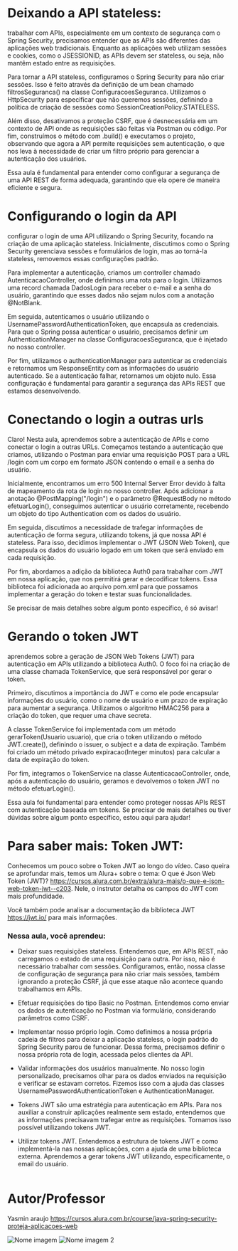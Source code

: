 # Deixando a API stateless:

trabalhar com APIs, especialmente em um contexto de segurança com o Spring Security, precisamos entender que as APIs são diferentes das aplicações web tradicionais. Enquanto as aplicações web utilizam sessões e cookies, como o JSESSIONID, as APIs devem ser stateless, ou seja, não mantêm estado entre as requisições.

Para tornar a API stateless, configuramos o Spring Security para não criar sessões. Isso é feito através da definição de um bean chamado filtrosSeguranca() na classe ConfiguracoesSeguranca. Utilizamos o HttpSecurity para especificar que não queremos sessões, definindo a política de criação de sessões como SessionCreationPolicy.STATELESS.

Além disso, desativamos a proteção CSRF, que é desnecessária em um contexto de API onde as requisições são feitas via Postman ou código. Por fim, construímos o método com .build() e executamos o projeto, observando que agora a API permite requisições sem autenticação, o que nos leva à necessidade de criar um filtro próprio para gerenciar a autenticação dos usuários.

Essa aula é fundamental para entender como configurar a segurança de uma API REST de forma adequada, garantindo que ela opere de maneira eficiente e segura.


# Configurando o login da API

configurar o login de uma API utilizando o Spring Security, focando na criação de uma aplicação stateless. Inicialmente, discutimos como o Spring Security gerenciava sessões e formulários de login, mas ao torná-la stateless, removemos essas configurações padrão.

Para implementar a autenticação, criamos um controller chamado AutenticacaoController, onde definimos uma rota para o login. Utilizamos uma record chamada DadosLogin para receber o e-mail e a senha do usuário, garantindo que esses dados não sejam nulos com a anotação @NotBlank.

Em seguida, autenticamos o usuário utilizando o UsernamePasswordAuthenticationToken, que encapsula as credenciais. Para que o Spring possa autenticar o usuário, precisamos definir um AuthenticationManager na classe ConfiguracoesSeguranca, que é injetado no nosso controller.

Por fim, utilizamos o authenticationManager para autenticar as credenciais e retornamos um ResponseEntity com as informações do usuário autenticado. Se a autenticação falhar, retornamos um objeto nulo. Essa configuração é fundamental para garantir a segurança das APIs REST que estamos desenvolvendo.


# Conectando o login a outras urls

Claro! Nesta aula, aprendemos sobre a autenticação de APIs e como conectar o login a outras URLs. Começamos testando a autenticação que criamos, utilizando o Postman para enviar uma requisição POST para a URL /login com um corpo em formato JSON contendo o email e a senha do usuário.

Inicialmente, encontramos um erro 500 Internal Server Error devido à falta de mapeamento da rota de login no nosso controller. Após adicionar a anotação @PostMapping("/login") e o parâmetro @RequestBody no método efetuarLogin(), conseguimos autenticar o usuário corretamente, recebendo um objeto do tipo Authentication com os dados do usuário.

Em seguida, discutimos a necessidade de trafegar informações de autenticação de forma segura, utilizando tokens, já que nossa API é stateless. Para isso, decidimos implementar o JWT (JSON Web Token), que encapsula os dados do usuário logado em um token que será enviado em cada requisição.

Por fim, abordamos a adição da biblioteca Auth0 para trabalhar com JWT em nossa aplicação, que nos permitirá gerar e decodificar tokens. Essa biblioteca foi adicionada ao arquivo pom.xml para que possamos implementar a geração do token e testar suas funcionalidades.

Se precisar de mais detalhes sobre algum ponto específico, é só avisar!


# Gerando o token JWT

aprendemos sobre a geração de JSON Web Tokens (JWT) para autenticação em APIs utilizando a biblioteca Auth0. O foco foi na criação de uma classe chamada TokenService, que será responsável por gerar o token.

Primeiro, discutimos a importância do JWT e como ele pode encapsular informações do usuário, como o nome de usuário e um prazo de expiração para aumentar a segurança. Utilizamos o algoritmo HMAC256 para a criação do token, que requer uma chave secreta.

A classe TokenService foi implementada com um método gerarToken(Usuario usuario), que cria o token utilizando o método JWT.create(), definindo o issuer, o subject e a data de expiração. Também foi criado um método privado expiracao(Integer minutos) para calcular a data de expiração do token.

Por fim, integramos o TokenService na classe AutenticacaoController, onde, após a autenticação do usuário, geramos e devolvemos o token JWT no método efetuarLogin().

Essa aula foi fundamental para entender como proteger nossas APIs REST com autenticação baseada em tokens. Se precisar de mais detalhes ou tiver dúvidas sobre algum ponto específico, estou aqui para ajudar!

# Para saber mais: Token JWT:

Conhecemos um pouco sobre o Token JWT ao longo do vídeo. Caso queira se aprofundar mais, temos um Alura+ sobre o tema: O que é Json Web Token (JWT)? https://cursos.alura.com.br/extra/alura-mais/o-que-e-json-web-token-jwt--c203. Nele, o instrutor detalha os campos do JWT com mais profundidade.

Você também pode analisar a documentação da biblioteca JWT https://jwt.io/ para mais informações.



### Nessa aula, você aprendeu:

- Deixar suas requisições stateless. Entendemos que, em APIs REST, não carregamos o estado de uma requisição para outra. Por isso, não é necessário trabalhar com sessões. Configuramos, então, nossa classe de configuração de segurança para não criar mais sessões, também ignorando a proteção CSRF, já que esse ataque não acontece quando trabalhamos em APIs.

- Efetuar requisições do tipo Basic no Postman. Entendemos como enviar os dados de autenticação no Postman via formulário, considerando parâmetros como CSRF.

- Implementar nosso próprio login. Como definimos a nossa própria cadeia de filtros para deixar a aplicação stateless, o login padrão do Spring Security parou de funcionar. Dessa forma, precisamos definir o nossa própria rota de login, acessada pelos clientes da API.

- Validar informações dos usuários manualmente. No nosso login personalizado, precisamos olhar para os dados enviados na requisição e verificar se estavam corretos. Fizemos isso com a ajuda das classes UsernamePasswordAuthenticationToken e AuthenticationManager.

- Tokens JWT são uma estratégia para autenticação em APIs. Para nos auxiliar a construir aplicações realmente sem estado, entendemos que as informações precisavam trafegar entre as requisições. Tornamos isso possível utilizando tokens JWT.

- Utilizar tokens JWT. Entendemos a estrutura de tokens JWT e como implementá-la nas nossas aplicações, com a ajuda de uma biblioteca externa. Aprendemos a gerar tokens JWT utilizando, especificamente, o email do usuário.


```bash

```

# Autor/Professor

Yasmin araujo
https://cursos.alura.com.br/course/java-spring-security-proteja-aplicacoes-web

![Nome imagem](link) ![Nome imagem 2](link)

